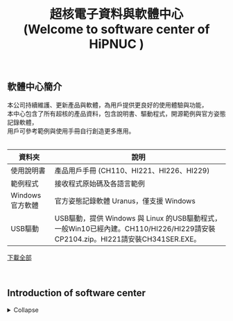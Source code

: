 <h1 align="center">超核電子資料與軟體中心<br>
(Welcome to software center of HiPNUC )
</h1>
<br>


## 軟體中心簡介

本公司持續維護、更新產品與軟體，為用戶提供更良好的使用體驗與功能，<br>
本中心包含了所有超核的產品資料，包含說明書、驅動程式，開源範例與官方姿態記錄軟體，<br>
用戶可參考範例與使用手冊自行創造更多應用。<br>
<br>
</h3>

| 資料夾            | 說明               |
| ---------------- | ------------------ |
| 使用說明書            | 產品用戶手冊 (CH110、HI221、HI226、HI229) |
| 範例程式         | 接收程式原始碼及各語言範例  |
| Windows官方軟體 | 官方姿態記錄軟體 Uranus，僅支援 Windows             |
| USB驅動 | USB驅動，提供 Windows 與 Linux 的USB驅動程式，一般Win10已經內建。CH110/HI226/HI229請安裝CP2104.zip。HI221請安裝CH341SER.EXE。     |

[下載全部](https://github.com/avmm9898/hipnuctw_doc/archive/master.zip)

<br>

## Introduction of software center
<details markdown="1">
<summary>Collapse</summary>
<h3> 
HiPNUC keeps maintaining products and softwares to provide better user experience, <br>
The following provides open-source examples and official attitude recording software. Users can create more applications by using examples and user manuals. <br>
<br>

